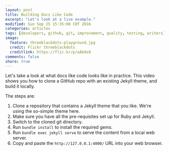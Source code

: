 ```yaml
---
layout: post
title: Building Docs Like Code
excerpt: "Let's look at a live example."
modified: Sun Sep 25 15:35:08 CDT 2016
categories: articles
tags: [developers, github, git, improvement, quality, testing, writers]
image:
  feature: threeblackdots-playground.jpg
  credit: Flickr threeblackdots
  creditlink: https://flic.kr/p/aAb4s8
comments: false
share: true
---
```


Let's take a look at what docs like code looks like in practice. This video shows you how to clone a GitHub repo with an existing Jekyll theme, and build it locally.

The steps are:

1. Clone a repository that contains a Jekyll theme that you like. We're using the so-simple theme here.
1. Make sure you have all the pre-requisites set up for Ruby and Jekyll.
1. Switch to the cloned git directory.
1. Run `bundle install` to install the required gems.
1. Run `bundle exec jekyll serve` to serve the content from a local web server.
1. Copy and paste the `http://127.0.0.1:4000/` URL into your web browser.

